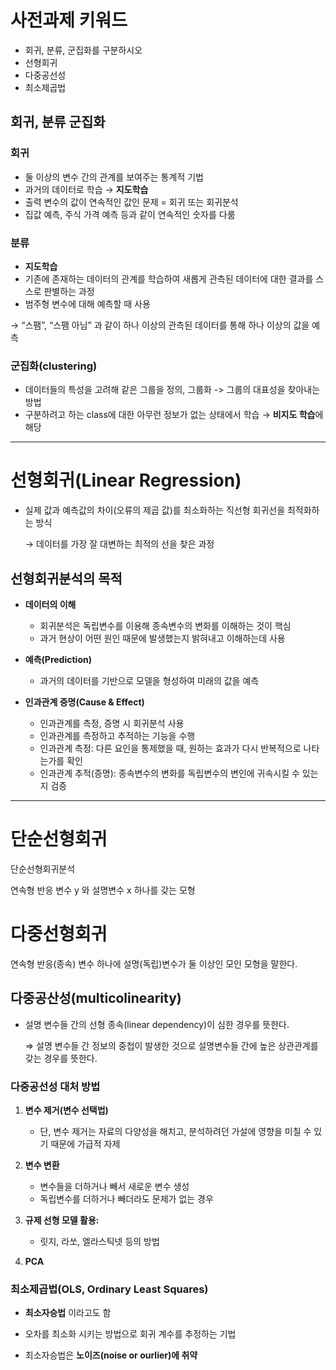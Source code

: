 # 사전과제 키워드
- 회귀, 분류, 군집화를 구분하시오
- 선형회귀
- 다중공선성
- 최소제곱법

## 회귀, 분류 군집화

### 회귀

- 둘 이상의 변수 간의 관계를 보여주는 통계적 기법
- 과거의 데이터로 학습 → **지도학습**
- 출력 변수의 값이 연속적인 값인 문제 =  회귀 또는 회귀분석 
- 집값 예측, 주식 가격 예측 등과 같이 연속적인 숫자를 다룸

### 분류


- **지도학습**
- 기존에 존재하는 데이터의 관계를 학습하여 새롭게 관측된 데이터에 대한 결과를 스스로 판별하는 과정
- 범주형 변수에 대해 예측할 때 사용

 → “스팸”, “스팸 아님” 과 같이 하나 이상의 관측된 데이터를 통해 하나 이상의 값을 예측
    

### 군집화(clustering)

- 데이터들의 특성을 고려해 같은 그룹을 정의, 그룹화 -> 그룹의 대표성을 찾아내는 방법
- 구분하려고 하는 class에 대한 아무런 정보가 없는 상태에서 학습 → **비지도 학습**에 해당

---


# 선형회귀(Linear Regression)

- 실제 값과 예측값의 차이(오류의 제곱 값)를 최소화하는 직선형 회귀선을 최적화하는 방식
    
    → 데이터를 가장 잘 대변하는 최적의 선을 찾은 과정


## 선형회귀분석의 목적

- **데이터의 이해**
    - 회귀분석은 독립변수를 이용해 종속변수의 변화를 이해하는 것이 핵심
    - 과거 현상이 어떤 원인 때문에 발생했는지 밝혀내고 이해하는데 사용

- **예측(Prediction)**
    - 과거의 데이터를 기반으로 모델을 형성하여 미래의 값을 예측

- **인과관계 증명(Cause & Effect)**
    - 인과관계를 측정, 증명 시 회귀분석 사용
    - 인과관계를 측정하고 추적하는 기능을 수행
    - 인과관계 측정: 다른 요인을 통제했을 때, 원하는 효과가 다시 반복적으로 나타는가를 확인
    - 인과관계 추적(증명): 종속변수의 변화를 독립변수의 변인에 귀속시킬 수 있는지 검증

---

# 단순선형회귀


단순선형회귀분석

연속형 반응 변수 y 와 설명변수 x 하나를 갖는 모형


# 다중선형회귀

연속형 반응(종속) 변수 하나에 설명(독립)변수가 둘 이상인 모인 모형을 말한다.



## 다중공산성(multicolinearity)

- 설명 변수들 간의 선형 종속(linear dependency)이 심한 경우를 뜻한다.
    
    ⇒ 설명 변수들 간 정보의 중첩이 발생한 것으로 설명변수들 간에 높은 상관관계를 갖는 경우를 뜻한다.


### 다중공선성 대처 방법

1. **변수 제거(변수 선택법)**
    - 단, 변수 제거는 자료의 다양성을 해치고, 분석하려던 가설에 영향을 미칠 수 있기 때문에 가급적 자제

2. **변수 변환**
    - 변수들을 더하거나 빼서 새로운 변수 생성
    - 독립변수를 더하거나 빼더라도 문제가 없는 경우

3. **규제 선형 모델 활용:** 
    - 릿지, 라쏘, 엘라스틱넷 등의 방법

4. **PCA**


### 최소제곱법(OLS, Ordinary Least Squares)

- **최소자승법** 이라고도 함

- 오차를 최소화 시키는 방법으로 회귀 계수를 추정하는 기법

- 최소자승법은 **노이즈(noise or ourlier)에 취약**
